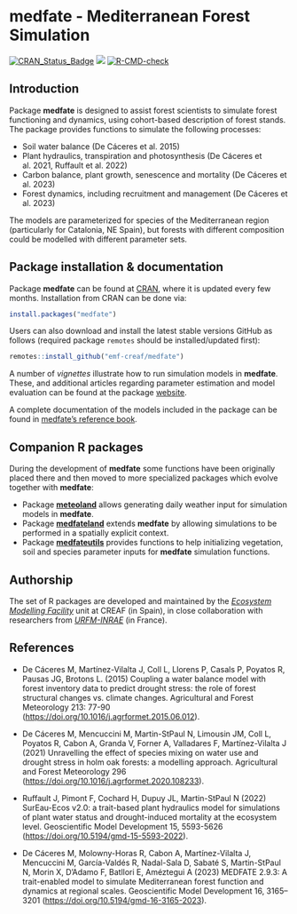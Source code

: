 medfate - Mediterranean Forest Simulation
================

[![CRAN_Status_Badge](http://www.r-pkg.org/badges/version/medfate)](https://cran.r-project.org/package=medfate)
[![](https://cranlogs.r-pkg.org/badges/medfate)](https://cran.rstudio.com/web/packages/medfate/index.html)
[![R-CMD-check](https://github.com/emf-creaf/medfate/actions/workflows/R-CMD-check.yaml/badge.svg)](https://github.com/emf-creaf/medfate/actions)

## Introduction

Package **medfate** is designed to assist forest scientists to simulate
forest functioning and dynamics, using cohort-based description of
forest stands. The package provides functions to simulate the following
processes:

- Soil water balance (De Cáceres et al. 2015)
- Plant hydraulics, transpiration and photosynthesis (De Cáceres et
  al. 2021, Ruffault et al. 2022)
- Carbon balance, plant growth, senescence and mortality (De Cáceres et
  al. 2023)
- Forest dynamics, including recruitment and management (De Cáceres et
  al. 2023)

The models are parameterized for species of the Mediterranean region
(particularly for Catalonia, NE Spain), but forests with different
composition could be modelled with different parameter sets.

## Package installation & documentation

Package **medfate** can be found at
[CRAN](https://CRAN.R-project.org/package=medfate), where it is updated
every few months. Installation from CRAN can be done via:

``` r
install.packages("medfate")
```

Users can also download and install the latest stable versions GitHub as
follows (required package `remotes` should be installed/updated first):

``` r
remotes::install_github("emf-creaf/medfate")
```

A number of *vignettes* illustrate how to run simulation models in
**medfate**. These, and additional articles regarding parameter
estimation and model evaluation can be found at the package
[website](https://emf-creaf.github.io/medfate/).

A complete documentation of the models included in the package can be
found in [medfate’s reference
book](https://emf-creaf.github.io/medfatebook/index.html).

## Companion R packages

During the development of **medfate** some functions have been
originally placed there and then moved to more specialized packages
which evolve together with **medfate**:

- Package [**meteoland**](https://github.com/emf-creaf/meteoland) allows
  generating daily weather input for simulation models in **medfate**.
- Package [**medfateland**](https://github.com/emf-creaf/medfateland)
  extends **medfate** by allowing simulations to be performed in a
  spatially explicit context.
- Package [**medfateutils**](https://github.com/emf-creaf/medfateutils)
  provides functions to help initializing vegetation, soil and species
  parameter inputs for **medfate** simulation functions.

## Authorship

The set of R packages are developed and maintained by the [*Ecosystem
Modelling Facility*](https://emf.creaf.cat) unit at CREAF (in Spain), in
close collaboration with researchers from
[*URFM-INRAE*](https://www6.paca.inrae.fr/ecologie_des_forets_mediterraneennes/)
(in France).

## References

- De Cáceres M, Martínez-Vilalta J, Coll L, Llorens P, Casals P, Poyatos
  R, Pausas JG, Brotons L. (2015) Coupling a water balance model with
  forest inventory data to predict drought stress: the role of forest
  structural changes vs. climate changes. Agricultural and Forest
  Meteorology 213: 77-90
  (<https://doi.org/10.1016/j.agrformet.2015.06.012>).

- De Cáceres M, Mencuccini M, Martin-StPaul N, Limousin JM, Coll L,
  Poyatos R, Cabon A, Granda V, Forner A, Valladares F, Martínez-Vilalta
  J (2021) Unravelling the effect of species mixing on water use and
  drought stress in holm oak forests: a modelling approach. Agricultural
  and Forest Meteorology 296
  (<https://doi.org/10.1016/j.agrformet.2020.108233>).

- Ruffault J, Pimont F, Cochard H, Dupuy JL, Martin-StPaul N (2022)
  SurEau-Ecos v2.0: a trait-based plant hydraulics model for simulations
  of plant water status and drought-induced mortality at the ecosystem
  level. Geoscientific Model Development 15, 5593-5626
  (<https://doi.org/10.5194/gmd-15-5593-2022>).

- De Cáceres M, Molowny-Horas R, Cabon A, Martínez-Vilalta J, Mencuccini
  M, García-Valdés R, Nadal-Sala D, Sabaté S, Martin-StPaul N, Morin X,
  D’Adamo F, Batllori E, Améztegui A (2023) MEDFATE 2.9.3: A
  trait-enabled model to simulate Mediterranean forest function and
  dynamics at regional scales. Geoscientific Model Development 16,
  3165–3201 (<https://doi.org/10.5194/gmd-16-3165-2023>).
